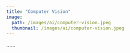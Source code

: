 ```yaml
---
title: "Computer Vision"
image: 
  path: /images/ai/computer-vision.jpeg
  thumbnail: /images/ai/computer-vision.jpeg
---
```


......
